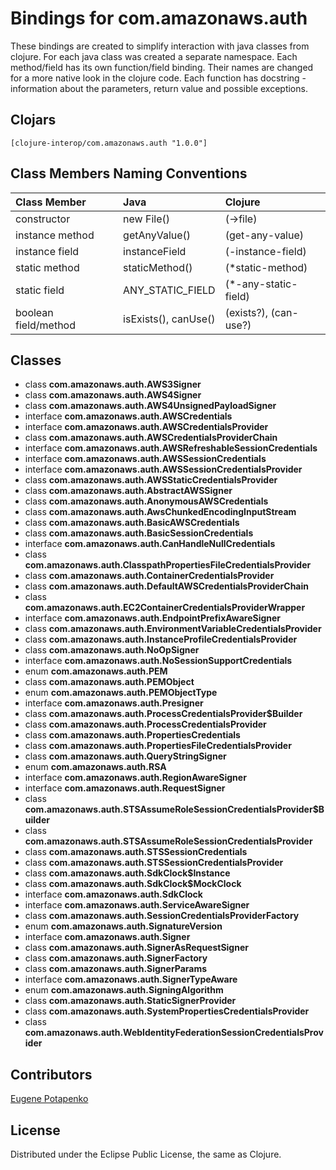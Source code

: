 # Bindings for com.amazonaws.auth

These bindings are created to simplify interaction with java classes from clojure.
For each java class was created a separate namespace.
Each method/field has its own function/field binding.
Their names are changed for a more native look in the clojure code. Each function has docstring - information about the parameters, return value and possible exceptions.

## Clojars

```
[clojure-interop/com.amazonaws.auth "1.0.0"]
```

## Class Members Naming Conventions

| Class Member | Java | Clojure |
|:--|:--|:--|
| constructor | new File() | (->file) |
| instance method | getAnyValue() | (get-any-value) |
| instance field | instanceField | (-instance-field) |
| static method | staticMethod() | (*static-method) |
| static field | ANY_STATIC_FIELD | (*-any-static-field) |
| boolean field/method | isExists(), canUse() | (exists?), (can-use?) |

## Classes

- class **com.amazonaws.auth.AWS3Signer**
- class **com.amazonaws.auth.AWS4Signer**
- class **com.amazonaws.auth.AWS4UnsignedPayloadSigner**
- interface **com.amazonaws.auth.AWSCredentials**
- interface **com.amazonaws.auth.AWSCredentialsProvider**
- class **com.amazonaws.auth.AWSCredentialsProviderChain**
- interface **com.amazonaws.auth.AWSRefreshableSessionCredentials**
- interface **com.amazonaws.auth.AWSSessionCredentials**
- interface **com.amazonaws.auth.AWSSessionCredentialsProvider**
- class **com.amazonaws.auth.AWSStaticCredentialsProvider**
- class **com.amazonaws.auth.AbstractAWSSigner**
- class **com.amazonaws.auth.AnonymousAWSCredentials**
- class **com.amazonaws.auth.AwsChunkedEncodingInputStream**
- class **com.amazonaws.auth.BasicAWSCredentials**
- class **com.amazonaws.auth.BasicSessionCredentials**
- interface **com.amazonaws.auth.CanHandleNullCredentials**
- class **com.amazonaws.auth.ClasspathPropertiesFileCredentialsProvider**
- class **com.amazonaws.auth.ContainerCredentialsProvider**
- class **com.amazonaws.auth.DefaultAWSCredentialsProviderChain**
- class **com.amazonaws.auth.EC2ContainerCredentialsProviderWrapper**
- interface **com.amazonaws.auth.EndpointPrefixAwareSigner**
- class **com.amazonaws.auth.EnvironmentVariableCredentialsProvider**
- class **com.amazonaws.auth.InstanceProfileCredentialsProvider**
- class **com.amazonaws.auth.NoOpSigner**
- interface **com.amazonaws.auth.NoSessionSupportCredentials**
- enum **com.amazonaws.auth.PEM**
- class **com.amazonaws.auth.PEMObject**
- enum **com.amazonaws.auth.PEMObjectType**
- interface **com.amazonaws.auth.Presigner**
- class **com.amazonaws.auth.ProcessCredentialsProvider$Builder**
- class **com.amazonaws.auth.ProcessCredentialsProvider**
- class **com.amazonaws.auth.PropertiesCredentials**
- class **com.amazonaws.auth.PropertiesFileCredentialsProvider**
- class **com.amazonaws.auth.QueryStringSigner**
- enum **com.amazonaws.auth.RSA**
- interface **com.amazonaws.auth.RegionAwareSigner**
- interface **com.amazonaws.auth.RequestSigner**
- class **com.amazonaws.auth.STSAssumeRoleSessionCredentialsProvider$Builder**
- class **com.amazonaws.auth.STSAssumeRoleSessionCredentialsProvider**
- class **com.amazonaws.auth.STSSessionCredentials**
- class **com.amazonaws.auth.STSSessionCredentialsProvider**
- class **com.amazonaws.auth.SdkClock$Instance**
- class **com.amazonaws.auth.SdkClock$MockClock**
- interface **com.amazonaws.auth.SdkClock**
- interface **com.amazonaws.auth.ServiceAwareSigner**
- class **com.amazonaws.auth.SessionCredentialsProviderFactory**
- enum **com.amazonaws.auth.SignatureVersion**
- interface **com.amazonaws.auth.Signer**
- class **com.amazonaws.auth.SignerAsRequestSigner**
- class **com.amazonaws.auth.SignerFactory**
- class **com.amazonaws.auth.SignerParams**
- interface **com.amazonaws.auth.SignerTypeAware**
- enum **com.amazonaws.auth.SigningAlgorithm**
- class **com.amazonaws.auth.StaticSignerProvider**
- class **com.amazonaws.auth.SystemPropertiesCredentialsProvider**
- class **com.amazonaws.auth.WebIdentityFederationSessionCredentialsProvider**

## Contributors

[Eugene Potapenko](https://github.com/potapenko/)

## License

Distributed under the Eclipse Public License, the same as Clojure.
